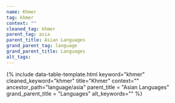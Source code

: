 ```yaml
---
name: Khmer
tag: khmer
context: ""
cleaned_tag: khmer
parent_tag: asia
parent_title: Asian Languages
grand_parent_tag: language
grand_parent_title: Languages
alt_tags: 
---
```


{% include data-table-template.html 
  keyword="khmer" 
  cleaned_keyword="khmer" 
  title="Khmer"
  context=""
  ancestor_path="language/asia" 
  parent_title = "Asian Languages"
  grand_parent_title = "Languages"
  alt_keywords=""
%}

